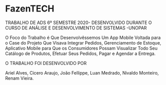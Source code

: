 # FazenTECH
 TRABALHO DE ADS 6º SEMESTRE 2020- DESENVOLVIDO DURANTE O CURSO DE ANÁLISE E DESENVOLVIMENTO DE SISTEMAS -UNOPAR

O Foco do Trabalho é Que Desenvolvêssemos Um App Mobile Voltada para o Case do Projeto Que Visava Integrar Pedidos,
 Gerenciamento de Estoque, Aplicativo Mobile para Que os Consumidores Possam Visualizar Todo Seu Catálogo de Produtos, Efetuar
 Seus Pedidos, Pagar e Agendar a Entrega.
 
 O TRABALHO FOI DESENVOLVIDO POR
 <p>Ariel Alves,
 Cicero Araujo,
 João Fellippe,
 Luan Medrado,
 Nivaldo Monteiro,
 Renam Vieira.
